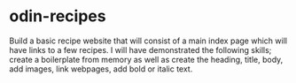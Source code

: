 # odin-recipes
Build a basic recipe website that will consist of a main index page which will have links to a few recipes.
I will have demonstrated the following skills; create a boilerplate from memory as well as create the heading, title, body, add images, link webpages, add bold or italic text.